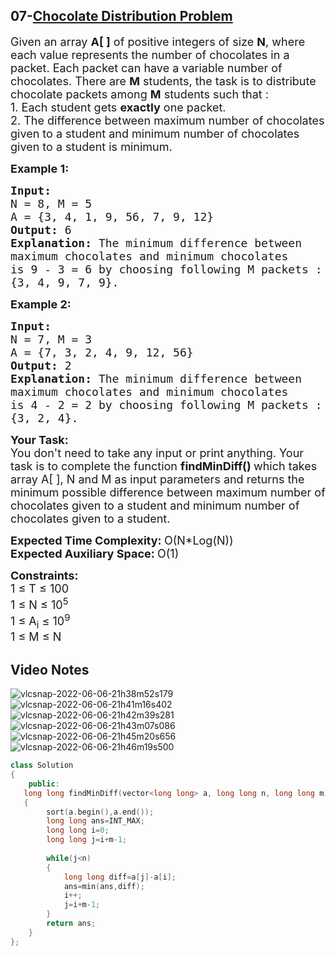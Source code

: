 ## 07-[Chocolate Distribution Problem](https://practice.geeksforgeeks.org/problems/chocolate-distribution-problem3825/1/)
<div class="problem-statement">
                <p></p><p><span style="font-size:18px">Given an array <strong>A[ ]</strong> of positive integers of size <strong>N</strong>, where each value represents the number of chocolates in a packet. Each packet can have a variable number of chocolates. There are <strong>M</strong> students, the task is to distribute chocolate packets among <strong>M</strong> students&nbsp;such that :</span><br>
<span style="font-size:18px">1. Each student gets <strong>exactly</strong> one packet.<br>
2. The difference between maximum number of chocolates given to a student and minimum&nbsp;number of chocolates given to a student is minimum.</span></p>

<p><span style="font-size:18px"><strong>Example 1:</strong></span></p>

<pre><span style="font-size:18px"><strong>Input:
</strong>N = 8, M = 5</span>
<span style="font-size:18px">A = {3, 4, 1, 9, 56, 7, 9, 12}<strong>
Output: </strong>6
<strong>Explanation: </strong>The minimum difference between 
maximum chocolates and minimum chocolates 
is 9 - 3 = 6 by choosing following M packets :
{3, 4, 9, 7, 9}.</span>
</pre>

<p><span style="font-size:18px"><strong>Example 2:</strong></span></p>

<pre><span style="font-size:18px"><strong>Input:
</strong>N = 7, M = 3</span>
<span style="font-size:18px">A = {7, 3, 2, 4, 9, 12, 56}
<strong>Output: </strong>2
<strong>Explanation: </strong>The minimum difference between
maximum chocolates and minimum chocolates
is 4 - 2 = 2 by choosing following M packets :
{3, 2, 4}.</span></pre>

<p><span style="font-size:18px"><strong>Your&nbsp;Task:</strong><br>
You don't need to take any input or print anything. Your task is to complete the function&nbsp;<strong>findMinDiff()&nbsp;</strong>which takes array A[ ], N and M as input parameters&nbsp;and returns the minimum possible difference&nbsp;between maximum number of chocolates given to a student and minimum&nbsp;number of chocolates given to a student.</span></p>

<p><span style="font-size:18px"><strong>Expected Time Complexity:&nbsp;</strong>O(N*Log(N))<br>
<strong>Expected Auxiliary Space:&nbsp;</strong>O(1)</span></p>

<p><span style="font-size:18px"><strong>Constraints:</strong><br>
1 ≤ T ≤&nbsp;100<br>
1&nbsp;≤&nbsp;N&nbsp;≤&nbsp;10<sup>5</sup><br>
1 ≤&nbsp;A<sub>i</sub> ≤&nbsp;10<sup>9</sup><br>
1 ≤&nbsp;M ≤&nbsp;N</span></p>
 <p></p>
            </div>
	    
## Video Notes

![vlcsnap-2022-06-06-21h38m52s179](https://user-images.githubusercontent.com/106215989/172577314-c2a90b59-ef68-4009-975d-cf59c9da5f6a.png)
![vlcsnap-2022-06-06-21h41m16s402](https://user-images.githubusercontent.com/106215989/172577324-9f5422a4-bcad-4688-8fb5-c9e38e686262.png)
![vlcsnap-2022-06-06-21h42m39s281](https://user-images.githubusercontent.com/106215989/172577330-ee3a6f2e-d899-42eb-b3cd-e9b7873150c8.png)
![vlcsnap-2022-06-06-21h43m07s086](https://user-images.githubusercontent.com/106215989/172577333-63dd200f-b01d-4c7e-8679-d916410c01d9.png)
![vlcsnap-2022-06-06-21h45m20s656](https://user-images.githubusercontent.com/106215989/172577337-3c4c605a-ac96-4432-b10c-7f931933e864.png)
![vlcsnap-2022-06-06-21h46m19s500](https://user-images.githubusercontent.com/106215989/172577340-41b1fe73-dbee-45d7-973f-49958824eef3.png)

```cpp
class Solution
{
    public:
   long long findMinDiff(vector<long long> a, long long n, long long m)
   {
        sort(a.begin(),a.end());
        long long ans=INT_MAX;
        long long i=0;
        long long j=i+m-1;
        
        while(j<n)
        {
            long long diff=a[j]-a[i];
            ans=min(ans,diff);
            i++;
            j=i+m-1;
        }
        return ans;
    }  
};
```
